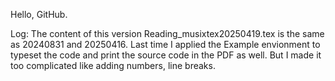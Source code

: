 Hello, GitHub.

Log: 
The content of this version Reading_musixtex20250419.tex is the same as 20240831 and 20250416. 
Last time I applied the Example envionment to typeset the code and print the source code in the PDF as well.
But I made it too complicated like adding numbers, line breaks.
